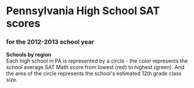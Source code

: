# Pennsylvania High School SAT scores
### for the 2012-2013 school year

**Schools by region**  
Each high school in PA is represented by a circle - the color represents the school average SAT Math score from lowest (red) to highest (green). And the area of the circle represents the school's estimated 12th grade class size.

<div id='regional_graph_container' class='graph_container'>
  <div id='regional_graph' class='graph'></div>
  <div id='regional_graph_legend_1' class='legend'></div>
  <div id='regional_graph_legend_2' class='legend'></div>
</div>
